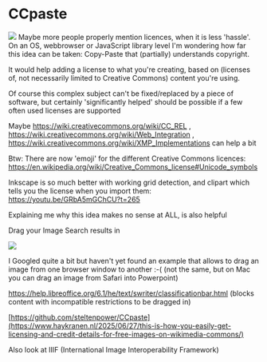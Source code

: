 # CCpaste
![](https://repository-images.githubusercontent.com/151335850/75306700-bc3f-11eb-873c-a20b77423bbe)
Maybe more people properly mention licences, when it is less 'hassle'.
On an OS, webbrowser or JavaScript library level I'm wondering how far this idea can be taken: Copy-Paste that (partially) understands copyright.

It would help adding a license to what you're creating, based on (licenses of, not necessarily limited to Creative Commons) content you're using.

Of course this complex subject can't be fixed/replaced by a piece of software, but certainly 'significantly helped' should be possible if a few often used licenses are supported


Maybe https://wiki.creativecommons.org/wiki/CC_REL , https://wiki.creativecommons.org/wiki/Web_Integration , https://wiki.creativecommons.org/wiki/XMP_Implementations can help a bit

Btw: There are now 'emoji' for the different Creative Commons licences: https://en.wikipedia.org/wiki/Creative_Commons_license#Unicode_symbols

Inkscape is so much better with working grid detection, and clipart which tells you the license when you import them: https://youtu.be/GRbA5mGChCU?t=265

Explaining me why this idea makes no sense at ALL, is also helpful

Drag your Image Search results in

![](https://repository-images.githubusercontent.com/217835174/230adadd-e41e-4520-86af-085408bce9da)

I Googled quite a bit but haven't yet found an example that allows to drag an image from one browser window to another :-( (not the same, but on Mac you can drag an image from Safari into Powerpoint)

https://help.libreoffice.org/6.1/he/text/swriter/classificationbar.html (blocks content with incompatible restrictions to be dragged in)

[https://github.com/steltenpower/CCpaste](https://www.haykranen.nl/2025/06/27/this-is-how-you-easily-get-licensing-and-credit-details-for-free-images-on-wikimedia-commons/)

Also look at IIIF (International Image Interoperability Framework)
